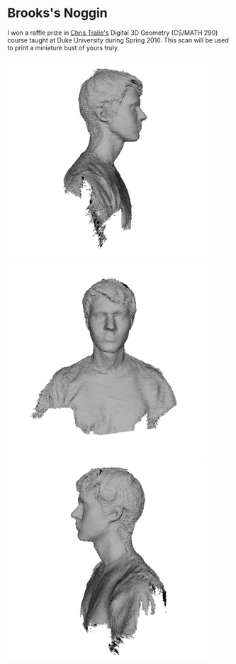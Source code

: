 # Brooks's Noggin

I won a raffle prize in [Chris Tralie's](http://www.ctralie.com/) Digital 3D Geometry (CS/MATH 290) course taught at Duke University during Spring 2016. This scan will be used to print a miniature bust of yours truly.

<img src="img/brooks-bust01.png">
<img src="img/brooks-bust02.png">
<img src="img/brooks-bust03.png">


